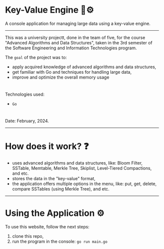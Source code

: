 # Key-Value Engine 🔑⚙️

A console application for managing large data using a key-value engine.

---

This was a university projectt, done in the team of five, for the course "Advanced Algorithms and Data Structures", taken in the 3rd semester of the Software Engineering and Information Technologies program.

The ``goal`` of the project was to:
- apply acquired knowledge of advanced algorithms and data structures,
- get familiar with Go and techniques for handling large data,
- improve and optimize the overall memory usage
#
Technologies used: 
- ``Go``
#
Date: February, 2024.

---

# How does it work? ❓
- uses advanced algorithms and data structures, like: Bloom Filter, SSTable, Memtable, Merkle Tree, Skiplist, Level-Tiered Compactions, and etc.
- stores the data in the "key-value" format,
- the application offers multiple options in the menu, like: put, get, delete, compare SSTables (using Merkle Tree), and etc.

---

# Using the Application ⚙️

To use this website, follow the next steps:
1) clone this repo,
2) run the program in the console: ``go run main.go``

